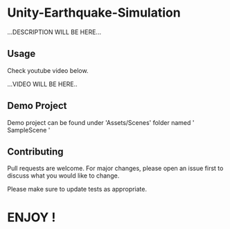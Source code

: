 # Unity-Earthquake-Simulation

...DESCRIPTION WILL BE HERE...


## Usage

Check youtube video below.

...VIDEO WILL BE HERE..

## Demo Project

Demo project can be found under 'Assets/Scenes' folder named ' SampleScene '

## Contributing
Pull requests are welcome. For major changes, please open an issue first to discuss what you would like to change.

Please make sure to update tests as appropriate.


# ENJOY !
